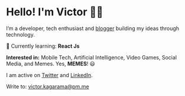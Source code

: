 # Hello! I'm Victor 👋🏾
I’m a developer, tech enthusiast and [blogger](https://dev.to/victorkagarama) building my ideas through technology.

📖️ Currently learning: **React Js** <br>

**Interested in:** Mobile Tech, Artificial Intelligence, Video Games, Social Media, and Memes. Yes, **MEMES**! 😃

I am active on [Twitter](https://twitter.com/victorkagarama) and [LinkedIn](https://linkedin.com/in/victorkagarama). 

Write to: victor.kagarama@pm.me

